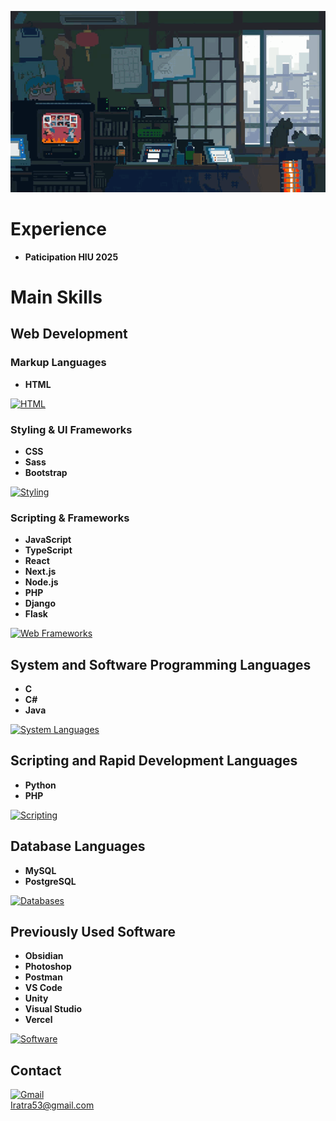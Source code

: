 ![My GIF](pixelart.gif)

# Experience
 - **Paticipation HIU 2025** 

# Main Skills

## Web Development

### Markup Languages
- **HTML**

[![HTML](https://skillicons.dev/icons?i=html)](https://skillicons.dev)

### Styling & UI Frameworks
- **CSS**
- **Sass**
- **Bootstrap**

[![Styling](https://skillicons.dev/icons?i=css,sass,bootstrap)](https://skillicons.dev)

### Scripting & Frameworks
- **JavaScript**
- **TypeScript**
- **React**
- **Next.js**
- **Node.js**
- **PHP**
- **Django**
- **Flask**

[![Web Frameworks](https://skillicons.dev/icons?i=js,ts,react,nextjs,nodejs,php,django,flask)](https://skillicons.dev)

## System and Software Programming Languages
- **C**
- **C#**
- **Java**

[![System Languages](https://skillicons.dev/icons?i=c,cs,java)](https://skillicons.dev)

## Scripting and Rapid Development Languages
- **Python**
- **PHP**

[![Scripting](https://skillicons.dev/icons?i=py,php)](https://skillicons.dev)

## Database Languages
- **MySQL**
- **PostgreSQL**

[![Databases](https://skillicons.dev/icons?i=mysql,postgres)](https://skillicons.dev)

## Previously Used Software
- **Obsidian**
- **Photoshop**
- **Postman**
- **VS Code**
- **Unity**
- **Visual Studio**
- **Vercel**

[![Software](https://skillicons.dev/icons?i=obsidian,ps,postman,vscode,unity,visualstudio,vercel)](https://skillicons.dev)

## Contact
[![Gmail](https://skillicons.dev/icons?i=gmail)](https://skillicons.dev)  
Iratra53@gmail.com
